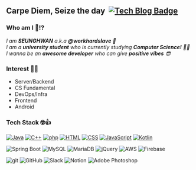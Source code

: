 <!--
**workhardslave/workhardslave** is a ✨ _special_ ✨ repository because its `README.md` (this file) appears on your GitHub profile.

Here are some ideas to get you started:

- 🔭 I’m currently working on ...
- 🌱 I’m currently learning ...
- 👯 I’m looking to collaborate on ...
- 🤔 I’m looking for help with ...
- 💬 Ask me about ...
- 📫 How to reach me: ...
- 😄 Pronouns: ...
- ⚡ Fun fact: ...
-->

## Carpe Diem, Seize the day&nbsp; [![Tech Blog Badge](http://img.shields.io/badge/-Tech%20blog-black?style=flat-square&logo=github&link=https://transferhwang.tistory.com/)](https://transferhwang.tistory.com/) 


### Who am I 🤔⁉&nbsp;

<p>
  <em>
    I am <b>SEUNGHWAN</b> a.k.a <b>@workhardslave</b> 🙏 <br> 
    I am a <b>university student</b> who is currently studying <b>Computer Science!</b> 👨‍💻 <br>
    I wanna be an <b>awesome developer</b> who can give <b>positive vibes</b> 😎 <br>
  </em>  
</p>


### Interest 🎃💥
- Server/Backend
- CS Fundamental
- DevOps/Infra
- Frontend
- Android


### Tech Stack 🤓👍
[![Java](https://img.shields.io/badge/-Java-1E1E20?&logo=Java&logoColor=F9971A)](https://github.com/workhardslave?tab=repositories&q=&type=&language=java)
[![C++](https://img.shields.io/badge/-C%2B%2B-1E1E20?&logo=C%2B%2B&logoColor=0067A3)](https://github.com/workhardslave?tab=repositories&q=&type=&language=c%2B%2B)
[![php](https://img.shields.io/badge/-php-1E1E20?&logo=Php&logoColor=A175DB)](https://github.com/workhardslave?tab=repositories&q=&type=&language=php)
[![HTML](https://img.shields.io/badge/-HTML5-1E1E20?&logo=HTML5&logoColor=E34F26)](https://github.com/workhardslave?tab=repositories&q=&type=&language=html)
[![CSS](https://img.shields.io/badge/-CSS3-1E1E20?&logo=CSS3&logoColor=1572B6)](https://github.com/workhardslave?tab=repositories&q=&type=&language=css)
[![JavaScript](https://img.shields.io/badge/-JavaScript-1E1E20?&logo=JavaScript&logoColor=FDDC00)](https://github.com/workhardslave?tab=repositories&q=&type=&language=javascript)
[![Kotlin](https://img.shields.io/badge/-Kotlin-1E1E20?&logo=Kotlin&logoColor=FA8128)](https://github.com/workhardslave?tab=repositories&q=&type=&language=kotlin)
</br>

![Spring Boot](https://img.shields.io/badge/-Spring-1E1E20?&logo=Spring&logoColor=6DB33F)
![MySQL](https://img.shields.io/badge/-MySQL-1E1E20?&logo=MySQL&logoColor=1572B6)
![MariaDB](https://img.shields.io/badge/-MariaDB-1E1E20?&logo=MariaDB&logoColor=FFFFFF)
![jQuery](https://img.shields.io/badge/-jQuery-1E1E20?&logo=jQuery&logoColor=0769AD)
![AWS](https://img.shields.io/badge/-AWS-1E1E20?&logo=Amazon-AWS&logoColor=FFA500)
![Firebase](https://img.shields.io/badge/-Firebase-1E1E20?&logo=Firebase&logoColor=FFB400)
</br>

![git](https://img.shields.io/badge/-git-1E1E20?&logo=git&logoColor=F05032)
![GitHub](https://img.shields.io/badge/-GitHub-1E1E20?&logo=GitHub&logoColor=ffffff)
![Slack](https://img.shields.io/badge/-Slack-1E1E20?&logo=Slack&logoColor=6A287E)
![Notion](https://img.shields.io/badge/-Notion-1E1E20?&logo=Notion&logoColor=ffffff)
![Adobe Photoshop](https://img.shields.io/badge/-Photoshop-1E1E20?logo=Adobe-Photoshop&logoColor=31A8FF)
